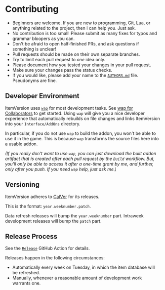 # Contributing

- Beginners are welcome. If you are new to programming, Git, Lua, or anything related to the
  project, then I can help you. Just ask.
- No contribution is too small! Please submit as many fixes for typos and grammar bloopers as you
  can.
- Don't be afraid to open half-finished PRs, and ask questions if something is unclear!
- Pull requests should be made on their own separate branches.
- Try to limit each pull request to _one_ idea only.
- Please document how you tested your changes in your pull request.
- Make sure your changes pass the status checks.
- If you would like, please add your name to the
  [`AUTHORS.md`](https://github.com/t-mart/ItemVersion/blob/master/AUTHORS.md) file. Pseudonyms are
  fine.

## Developer Environment

ItemVersion uses [`wap`](https://t-mart.github.io/wap/) for most development tasks. See [wap for
Collaborators](https://t-mart.github.io/wap/wap-for-collaborators/) to get started. Using `wap` will
give you a nice developer experience that automatically rebuilds on file changes and links
ItemVersion into your `Interface/AddOns` directory.

In particular, if you do not use `wap` to build the addon, you won't be able to use it in the game.
This is because `wap` transforms the source files here into a usable addon.

_(If you really don't want to use `wap`, you can just download the built addon artifact that is
created after each pull request by the `Build` workflow. But, you'll only be able to access it
after a one-time grant by me, and further, only after you push. If you need `wap` help, just ask
me.)_

## Versioning

ItemVersion adheres to [CalVer](https://calver.org/) for its releases.

This is the format: `year.weeknumber.patch`.

Data refresh releases will bump the `year.weeknumber` part. Intraweek development releases will bump
the `patch` part.

## Release Process

See the [`Release`](https://github.com/t-mart/ItemVersion/blob/master/.github/workflows/release.yml)
GitHub Action for details.

Releases happen in the following circumstances:

- Automatically every week on Tuesday, in which the item database will be refreshed.
- Manually, whenever a reasonable amount of development work warrants one.
